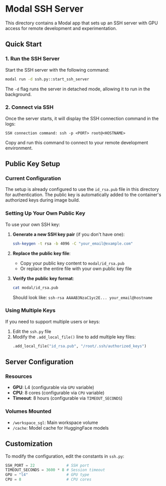 # Modal SSH Server

This directory contains a Modal app that sets up an SSH server with GPU access for remote development and experimentation.

## Quick Start

### 1. Run the SSH Server

Start the SSH server with the following command:

```bash
modal run -d ssh.py::start_ssh_server
```

The `-d` flag runs the server in detached mode, allowing it to run in the background.

### 2. Connect via SSH

Once the server starts, it will display the SSH connection command in the logs:

```
SSH connection command: ssh -p <PORT> root@<HOSTNAME>
```

Copy and run this command to connect to your remote development environment.

## Public Key Setup

### Current Configuration

The setup is already configured to use the `id_rsa.pub` file in this directory for authentication. The public key is automatically added to the container's authorized keys during image build.

### Setting Up Your Own Public Key

To use your own SSH key:

1. **Generate a new SSH key pair** (if you don't have one):
   ```bash
   ssh-keygen -t rsa -b 4096 -C "your_email@example.com"
   ```

2. **Replace the public key file**:
   - Copy your public key content to `modal/id_rsa.pub`
   - Or replace the entire file with your own public key file

3. **Verify the public key format**:
   ```bash
   cat modal/id_rsa.pub
   ```
   Should look like: `ssh-rsa AAAAB3NzaC1yc2E... your_email@hostname`

### Using Multiple Keys

If you need to support multiple users or keys:

1. Edit the `ssh.py` file
2. Modify the `.add_local_file()` line to add multiple key files:
   ```python
   .add_local_file("id_rsa.pub", "/root/.ssh/authorized_keys")
   ```

## Server Configuration

### Resources
- **GPU**: L4 (configurable via `GPU` variable)
- **CPU**: 8 cores (configurable via `CPU` variable)
- **Timeout**: 8 hours (configurable via `TIMEOUT_SECONDS`)

### Volumes Mounted
- `/workspace_sgl`: Main workspace volume
- `/cache`: Model cache for HuggingFace models

## Customization

To modify the configuration, edit the constants in `ssh.py`:

```python
SSH_PORT = 22              # SSH port
TIMEOUT_SECONDS = 3600 * 8 # Session timeout
GPU = "l4"                 # GPU type
CPU = 8                    # CPU cores
```

